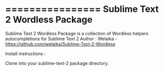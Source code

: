 ================
Sublime Text 2 Wordless Package
================

Sublime Text 2 Wordless Package is a collection of Wordless helpers autocompletions for Sublime Text 2
Author : Welaika - https://github.com/welaika/Sublime-Text-2-Wordless

Install instructions :

Clone into your sublime-text-2 package directory.
